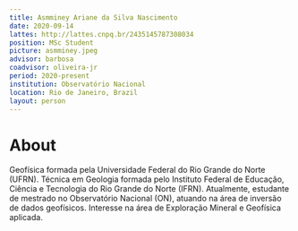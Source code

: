 ```yaml
---
title: Asmminey Ariane da Silva Nascimento
date: 2020-09-14
lattes: http://lattes.cnpq.br/2435145787308034
position: MSc Student
picture: asmminey.jpeg
advisor: barbosa
coadvisor: oliveira-jr
period: 2020-present
institution: Observatório Nacional
location: Rio de Janeiro, Brazil
layout: person
---
```


# About

Geofísica formada pela Universidade Federal do Rio Grande do Norte (UFRN).
Técnica em Geologia formada pelo Instituto Federal de Educação, Ciência e
Tecnologia do Rio Grande do Norte (IFRN). Atualmente, estudante de mestrado no
Observatório Nacional (ON), atuando na área de inversão de dados geofísicos.
Interesse na área de Exploração Mineral e Geofísica aplicada.
